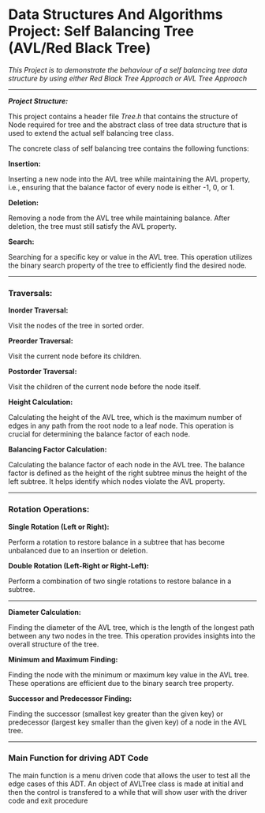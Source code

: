 # Data Structures And Algorithms Project: Self Balancing Tree (AVL/Red Black Tree)

*This Project is to demonstrate the behaviour of a self balancing tree data structure by using either Red Black Tree Approach or AVL Tree Approach*

<hr>

***Project Structure:***

This project contains a header file *Tree.h* that contains the structure of Node required for tree and the abstract class of tree data structure that is used to extend the actual self balancing tree class.

The concrete class of self balancing tree contains the following functions:

**Insertion:**

Inserting a new node into the AVL tree while maintaining the AVL property, i.e., ensuring that the balance factor of every node is either -1, 0, or 1.

**Deletion:**

Removing a node from the AVL tree while maintaining balance. After deletion, the tree must still satisfy the AVL property.

**Search:**

Searching for a specific key or value in the AVL tree. This operation utilizes the binary search property of the tree to efficiently find the desired node.

<hr>

<h3>Traversals:</h2>

**Inorder Traversal:**

Visit the nodes of the tree in sorted order.

**Preorder Traversal:**

Visit the current node before its children.

**Postorder Traversal:**

Visit the children of the current node before the node itself.

**Height Calculation:**

Calculating the height of the AVL tree, which is the maximum number of edges in any path from the root node to a leaf node. This operation is crucial for determining the balance factor of each node.

**Balancing Factor Calculation:**

Calculating the balance factor of each node in the AVL tree. The balance factor is defined as the height of the right subtree minus the height of the left subtree. It helps identify which nodes violate the AVL property.

<hr>

<h3>Rotation Operations:</h3>

**Single Rotation (Left or Right):**

Perform a rotation to restore balance in a subtree that has become unbalanced due to an insertion or deletion.

**Double Rotation (Left-Right or Right-Left):**

Perform a combination of two single rotations to restore balance in a subtree.

<hr>

**Diameter Calculation:**

Finding the diameter of the AVL tree, which is the length of the longest path between any two nodes in the tree. This operation provides insights into the overall structure of the tree.

**Minimum and Maximum Finding:**

Finding the node with the minimum or maximum key value in the AVL tree. These operations are efficient due to the binary search tree property.

**Successor and Predecessor Finding:**

Finding the successor (smallest key greater than the given key) or predecessor (largest key smaller than the given key) of a node in the AVL tree.

<hr>

<h3>Main Function for driving ADT Code</h3>

The main function is a menu driven  code that allows the user to test all the edge cases of  this ADT. An object of AVLTree class is made at initial and then the control is transfered to a while that will show user with the driver code and exit procedure
